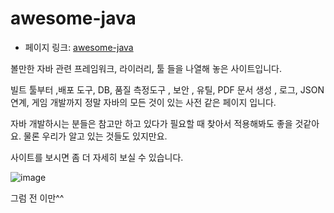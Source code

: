 # awesome-java
- 페이지 링크: [awesome-java](https://github.com/akullpp/awesome-java)

볼만한 자바 관련 프레임워크, 라이러리, 툴 들을 나열해 놓은 사이트입니다.

빌트 툴부터 ,배포 도구, DB, 품질 측정도구 , 보안 , 유틸, PDF 문서 생성 ,  로그, JSON 연계, 게임 개발까지 정말 자바의 모든 것이 있는 사전 같은 페이지 입니다.  

 자바 개발하시는 분들은 참고만 하고 있다가 필요할 때 찾아서 적용해봐도 좋을 것같아요. 물론 우리가 알고 있는 것들도 있지만요. 

사이트를 보시면 좀 더 자세히 보실 수 있습니다.

![image](https://raw.githubusercontent.com/TeamSEGO/github-trend-kr/master/img/013-03-15-awesome-java.png)


그럼 전 이만^^


